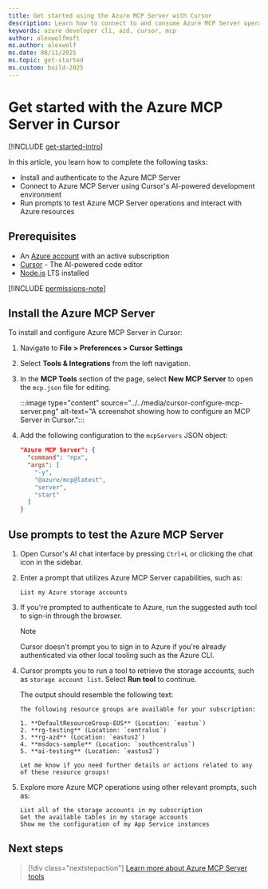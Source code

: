 ```yaml
---
title: Get started using the Azure MCP Server with Cursor
description: Learn how to connect to and consume Azure MCP Server operations with Cursor
keywords: azure developer cli, azd, cursor, mcp
author: alexwolfmsft
ms.author: alexwolf
ms.date: 08/11/2025
ms.topic: get-started
ms.custom: build-2025
---
```


# Get started with the Azure MCP Server in Cursor

[!INCLUDE [get-started-intro](../../includes/get-started-intro.md)]

In this article, you learn how to complete the following tasks:

- Install and authenticate to the Azure MCP Server
- Connect to Azure MCP Server using Cursor's AI-powered development environment
- Run prompts to test Azure MCP Server operations and interact with Azure resources

## Prerequisites

- An [Azure account](https://azure.microsoft.com/free/?ref=microsoft.com&utm_source=microsoft.com&utm_medium=docs&utm_campaign=visualstudio) with an active subscription
- [Cursor](https://cursor.sh/) - The AI-powered code editor
- [Node.js](https://nodejs.org/) LTS installed

[!INCLUDE [permissions-note](../../includes/permissions-note.md)]

## Install the Azure MCP Server

To install and configure Azure MCP Server in Cursor:

1. Navigate to **File > Preferences > Cursor Settings**
1. Select **Tools & Integrations** from the left navigation.
1. In the **MCP Tools** section of the page, select **New MCP Server** to open the `mcp.json` file for editing.

    :::image type="content" source="../../media/cursor-configure-mcp-server.png" alt-text="A screenshot showing how to configure an MCP Server in Cursor.":::

1. Add the following configuration to the `mcpServers` JSON object:

    ```json
    "Azure MCP Server": {
      "command": "npx",
      "args": [
        "-y",
        "@azure/mcp@latest",
        "server",
        "start"
      ]
    }
    ```

## Use prompts to test the Azure MCP Server

1. Open Cursor's AI chat interface by pressing `Ctrl+L` or clicking the chat icon in the sidebar.
2. Enter a prompt that utilizes Azure MCP Server capabilities, such as:

    ```text
    List my Azure storage accounts
    ```

3. If you're prompted to authenticate to Azure, run the suggested auth tool to sign-in through the browser.

    > [!NOTE]
    > Cursor doesn't prompt you to sign in to Azure if you're already authenticated via other local tooling such as the Azure CLI.

4. Cursor prompts you to run a tool to retrieve the storage accounts, such as `storage account list`. Select **Run tool** to continue.

    The output should resemble the following text:

    ```output
    The following resource groups are available for your subscription:

    1. **DefaultResourceGroup-EUS** (Location: `eastus`)
    2. **rg-testing** (Location: `centralus`)
    3. **rg-azd** (Location: `eastus2`)
    4. **msdocs-sample** (Location: `southcentralus`)
    5. **ai-testing** (Location: `eastus2`)
    
    Let me know if you need further details or actions related to any of these resource groups!
    ```

5. Explore more Azure MCP operations using other relevant prompts, such as:

    ```text
    List all of the storage accounts in my subscription
    Get the available tables in my storage accounts
    Show me the configuration of my App Service instances
    ```

## Next steps

> [!div class="nextstepaction"]
> [Learn more about Azure MCP Server tools](../../tools/index.md)
